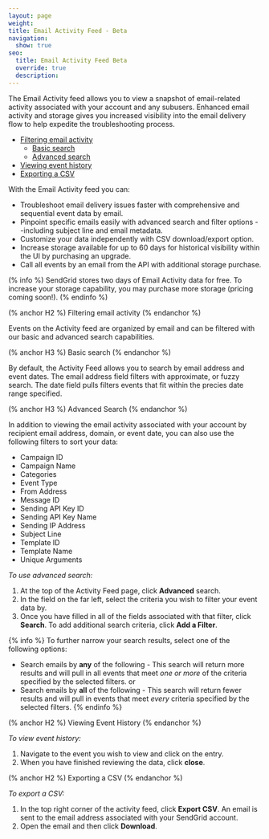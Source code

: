 ```yaml
---
layout: page
weight: 
title: Email Activity Feed - Beta
navigation:
  show: true
seo:
  title: Email Activity Feed Beta
  override: true
  description:
---
```


The Email Activity feed allows you to view a snapshot of email-related activity associated with your account and any subusers. Enhanced email activity and storage gives you increased visibility into the email delivery flow to help expedite the troubleshooting process.  


* [Filtering email activity](#-Filtering-email-activity)
  * [Basic search](#-Basic-search)
  * [Advanced search](#-Advanced-search)
* [Viewing event history](#-Viewing-event-history)
* [Exporting a CSV](#-Exporting-a-CSV)

With the Email Activity feed you can:

* Troubleshoot email delivery issues faster with comprehensive and sequential event data by email.
* Pinpoint specific emails easily with advanced search and filter options --including subject line and email metadata.
* Customize your data independently with CSV download/export option.
* Increase storage available for up to 60 days for historical visibility within the UI by purchasing an upgrade.
* Call all events by an email from the API with additional storage purchase.

(% info %)
SendGrid stores two days of Email Activity data for free. To increase your storage capability, you may purchase more storage (pricing coming soon!).
(% endinfo %)

(% anchor H2 %)
Filtering email activity
(% endanchor %)

Events on the Activity feed are organized by email and can be filtered with our basic and advanced search capabilities. 


(% anchor H3 %)
Basic search
(% endanchor %)

By default, the Activity Feed allows you to search by email address and event dates. The email address field filters with approximate, or fuzzy search. The date field pulls filters events that fit within the precies date range specified. 

(% anchor H3 %)
Advanced Search
(% endanchor %)

In addition to viewing the email activity associated with your account by recipient email address, domain, or event date, you can also use the following filters to sort your data:

* Campaign ID
* Campaign Name
* Categories
* Event Type
* From Address
* Message ID
* Sending API Key ID
* Sending API Key Name
* Sending IP Address
* Subject Line
* Template ID
* Template Name
* Unique Arguments

*To use advanced search:*

1. At the top of the Activity Feed page, click **Advanced** search. 
1. In the field on the far left, select the criteria you wish to filter your event data by. 
1. Once you have filled in all of the fields associated with that filter, click **Search**. 
   To add additional search criteria, click **Add a Filter**. 

{% info %}
To further narrow your search results, select one of the following options:

* Search emails by **any** of the following - This search will return more results and will pull in all events that meet *one or more* of the criteria specified by the selected filters. 
or
* Search emails by **all** of the following - This search will return fewer results and will pull in events that meet *every* criteria specified by the selected filters. 
{% endinfo %}

(% anchor H2 %)
Viewing Event History
(% endanchor %)

*To view event history:*

1. Navigate to the event you wish to view and click on the entry. 
1. When you have finished reviewing the data, click **close**. 

(% anchor H2 %)
Exporting a CSV
(% endanchor %)

*To export a CSV:*

1. In the top right corner of the activity feed, click **Export CSV**. 
   An email is sent to the email address associated with your SendGrid account. 
1. Open the email and then click **Download**. 
